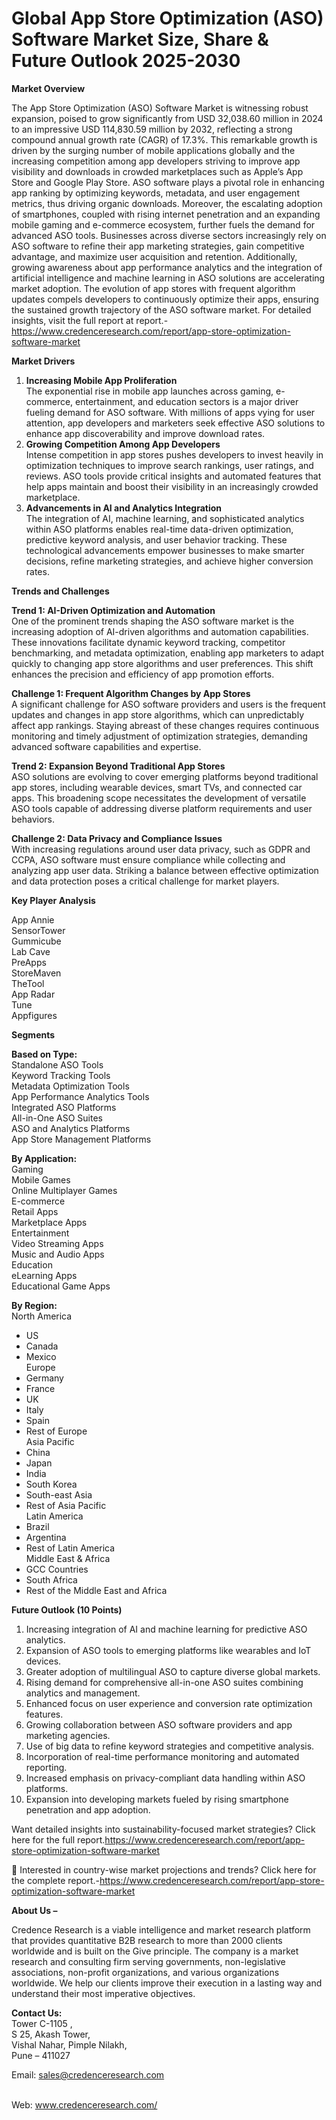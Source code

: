 # Global App Store Optimization (ASO) Software Market Size, Share & Future Outlook 2025-2030


<p><strong>Market Overview</strong></p>
<p>The App Store Optimization (ASO) Software Market is witnessing robust expansion, poised to grow significantly from USD 32,038.60 million in 2024 to an impressive USD 114,830.59 million by 2032, reflecting a strong compound annual growth rate (CAGR) of 17.3%. This remarkable growth is driven by the surging number of mobile applications globally and the increasing competition among app developers striving to improve app visibility and downloads in crowded marketplaces such as Apple&rsquo;s App Store and Google Play Store. ASO software plays a pivotal role in enhancing app ranking by optimizing keywords, metadata, and user engagement metrics, thus driving organic downloads. Moreover, the escalating adoption of smartphones, coupled with rising internet penetration and an expanding mobile gaming and e-commerce ecosystem, further fuels the demand for advanced ASO tools. Businesses across diverse sectors increasingly rely on ASO software to refine their app marketing strategies, gain competitive advantage, and maximize user acquisition and retention. Additionally, growing awareness about app performance analytics and the integration of artificial intelligence and machine learning in ASO solutions are accelerating market adoption. The evolution of app stores with frequent algorithm updates compels developers to continuously optimize their apps, ensuring the sustained growth trajectory of the ASO software market. For detailed insights, visit the full report at report.-<a href="https://www.credenceresearch.com/report/app-store-optimization-software-market">https://www.credenceresearch.com/report/app-store-optimization-software-market</a></p>
<p><strong>Market Drivers</strong></p>
<ol>
<li><strong> Increasing Mobile App Proliferation</strong><br /> The exponential rise in mobile app launches across gaming, e-commerce, entertainment, and education sectors is a major driver fueling demand for ASO software. With millions of apps vying for user attention, app developers and marketers seek effective ASO solutions to enhance app discoverability and improve download rates.</li>
<li><strong> Growing Competition Among App Developers</strong><br /> Intense competition in app stores pushes developers to invest heavily in optimization techniques to improve search rankings, user ratings, and reviews. ASO tools provide critical insights and automated features that help apps maintain and boost their visibility in an increasingly crowded marketplace.</li>
<li><strong> Advancements in AI and Analytics Integration</strong><br /> The integration of AI, machine learning, and sophisticated analytics within ASO platforms enables real-time data-driven optimization, predictive keyword analysis, and user behavior tracking. These technological advancements empower businesses to make smarter decisions, refine marketing strategies, and achieve higher conversion rates.</li>
</ol>
<p><strong>Trends and Challenges</strong></p>
<p><strong>Trend 1: AI-Driven Optimization and Automation</strong><br /> One of the prominent trends shaping the ASO software market is the increasing adoption of AI-driven algorithms and automation capabilities. These innovations facilitate dynamic keyword tracking, competitor benchmarking, and metadata optimization, enabling app marketers to adapt quickly to changing app store algorithms and user preferences. This shift enhances the precision and efficiency of app promotion efforts.</p>
<p><strong>Challenge 1: Frequent Algorithm Changes by App Stores</strong><br /> A significant challenge for ASO software providers and users is the frequent updates and changes in app store algorithms, which can unpredictably affect app rankings. Staying abreast of these changes requires continuous monitoring and timely adjustment of optimization strategies, demanding advanced software capabilities and expertise.</p>
<p><strong>Trend 2: Expansion Beyond Traditional App Stores</strong><br /> ASO solutions are evolving to cover emerging platforms beyond traditional app stores, including wearable devices, smart TVs, and connected car apps. This broadening scope necessitates the development of versatile ASO tools capable of addressing diverse platform requirements and user behaviors.</p>
<p><strong>Challenge 2: Data Privacy and Compliance Issues</strong><br /> With increasing regulations around user data privacy, such as GDPR and CCPA, ASO software must ensure compliance while collecting and analyzing app user data. Striking a balance between effective optimization and data protection poses a critical challenge for market players.</p>
<p><strong>Key Player Analysis</strong></p>
<p>App Annie<br /> SensorTower<br /> Gummicube<br /> Lab Cave<br /> PreApps<br /> StoreMaven<br /> TheTool<br /> App Radar<br /> Tune<br /> Appfigures</p>
<p><strong>Segments</strong></p>
<p><strong>Based on Type:</strong><br /> Standalone ASO Tools<br /> Keyword Tracking Tools<br /> Metadata Optimization Tools<br /> App Performance Analytics Tools<br /> Integrated ASO Platforms<br /> All-in-One ASO Suites<br /> ASO and Analytics Platforms<br /> App Store Management Platforms</p>
<p><strong>By Application:</strong><br /> Gaming<br /> Mobile Games<br /> Online Multiplayer Games<br /> E-commerce<br /> Retail Apps<br /> Marketplace Apps<br /> Entertainment<br /> Video Streaming Apps<br /> Music and Audio Apps<br /> Education<br /> eLearning Apps<br /> Educational Game Apps</p>
<p><strong>By Region:</strong><br /> North America</p>
<ul>
<li>US</li>
<li>Canada</li>
<li>Mexico<br /> Europe</li>
<li>Germany</li>
<li>France</li>
<li>UK</li>
<li>Italy</li>
<li>Spain</li>
<li>Rest of Europe<br /> Asia Pacific</li>
<li>China</li>
<li>Japan</li>
<li>India</li>
<li>South Korea</li>
<li>South-east Asia</li>
<li>Rest of Asia Pacific<br /> Latin America</li>
<li>Brazil</li>
<li>Argentina</li>
<li>Rest of Latin America<br /> Middle East &amp; Africa</li>
<li>GCC Countries</li>
<li>South Africa</li>
<li>Rest of the Middle East and Africa</li>
</ul>
<p><strong>Future Outlook (10 Points)</strong></p>
<ol>
<li>Increasing integration of AI and machine learning for predictive ASO analytics.</li>
<li>Expansion of ASO tools to emerging platforms like wearables and IoT devices.</li>
<li>Greater adoption of multilingual ASO to capture diverse global markets.</li>
<li>Rising demand for comprehensive all-in-one ASO suites combining analytics and management.</li>
<li>Enhanced focus on user experience and conversion rate optimization features.</li>
<li>Growing collaboration between ASO software providers and app marketing agencies.</li>
<li>Use of big data to refine keyword strategies and competitive analysis.</li>
<li>Incorporation of real-time performance monitoring and automated reporting.</li>
<li>Increased emphasis on privacy-compliant data handling within ASO platforms.</li>
<li>Expansion into developing markets fueled by rising smartphone penetration and app adoption.</li>
</ol>
<p>Want detailed insights into sustainability-focused market strategies? Click here for the full report.<a href="https://www.credenceresearch.com/report/app-store-optimization-software-market">https://www.credenceresearch.com/report/app-store-optimization-software-market</a></p>
<p>📌 Interested in country-wise market projections and trends? Click here for the complete report.-<a href="https://www.credenceresearch.com/report/app-store-optimization-software-market">https://www.credenceresearch.com/report/app-store-optimization-software-market</a></p>
<p><strong>About Us &ndash;</strong></p>
<p>Credence Research is a viable intelligence and market research platform that provides quantitative B2B research to more than 2000 clients worldwide and is built on the Give principle. The company is a market research and consulting firm serving governments, non-legislative associations, non-profit organizations, and various organizations worldwide. We help our clients improve their execution in a lasting way and understand their most imperative objectives.</p>
<p><strong>Contact Us:</strong><br /> Tower C-1105 ,<br /> S 25, Akash Tower,<br /> Vishal Nahar, Pimple Nilakh,<br /> Pune &ndash; 411027</p>
<p>Email: <a href="mailto:sales@credenceresearch.com">sales@credenceresearch.com</a></p>
<p><br /> Web: <a href="http://www.credenceresearch.com/">www.credenceresearch.com/</a></p>
